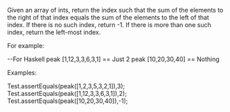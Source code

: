 Given an array of ints, return the index such that the sum of the elements to the right of that index equals the sum of the elements to the left of that index. If there is no such index, return -1. If there is more than one such index, return the left-most index.

For example:

--For Haskell
peak [1,12,3,3,6,3,1] == Just 2
peak [10,20,30,40]  == Nothing 

Examples: 

Test.assertEquals(peak([1,2,3,5,3,2,1]),3);
Test.assertEquals(peak([1,12,3,3,6,3,1]),2);
Test.assertEquals(peak([10,20,30,40]),-1);